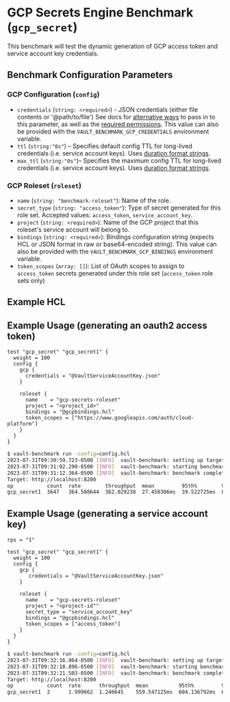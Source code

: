 # GCP Secrets Engine Benchmark (`gcp_secret`)
This benchmark will test the dynamic generation of GCP access token and service account key credentials.

## Benchmark Configuration Parameters

### GCP Configuration (`config`)
- `credentials` (`string: <required>`) - JSON credentials (either file contents or '@path/to/file')
  See docs for [alternative ways](https://developer.hashicorp.com/vault/docs/secrets/gcp#setup) to pass in to this parameter, as well as the
  [required permissions](https://developer.hashicorp.com/vault/docs/secrets/gcp#required-permissions). This value can also be provided with the `VAULT_BENCHMARK_GCP_CREDENTIALS` environment variable. 
- `ttl` (`string:"0s"`) – Specifies default config TTL for long-lived credentials
  (i.e. service account keys). Uses [duration format strings](https://developer.hashicorp.com/vault/docs/concepts/duration-format).
- `max_ttl` (`string:"0s"`)– Specifies the maximum config TTL for long-lived credentials
  (i.e. service account keys). Uses [duration format strings](https://developer.hashicorp.com/vault/docs/concepts/duration-format).

### GCP Roleset (`roleset`)
- `name` (`string: "benchmark-roleset"`): Name of the role.
- `secret_type` (`string: "access_token"`): Type of secret generated for this role set. Accepted values: `access_token`, `service_account_key`. 
- `project` (`string: <required>`): Name of the GCP project that this roleset's service account will belong to. 
- `bindings` (`string: <required>`): Bindings configuration string (expects HCL or JSON format in raw or base64-encoded string). This value can also be provided with the `VAULT_BENCHMARK_GCP_BINDINGS` environment variable. 
- `token_scopes` (`array: []`): List of OAuth scopes to assign to `access_token` secrets generated under this role set (`access_token` role sets only)

## Example HCL
## Example Usage (generating an oauth2 access token)
```hcl
test "gcp_secret" "gcp_secret1" {
  weight = 100
  config {
    gcp {
      credentials = "@VaultServiceAccountKey.json"
    }

    roleset {
      name    = "gcp-secrets-roleset"
      project = "<project_id>"
      bindings = "@gcpbindings.hcl" 
      token_scopes = ["https://www.googleapis.com/auth/cloud-platform"]
    }
  }
}
```

```bash
$ vault-benchmark run -config=config.hcl
2023-07-31T09:30:59.723-0500 [INFO]  vault-benchmark: setting up targets
2023-07-31T09:31:02.290-0500 [INFO]  vault-benchmark: starting benchmarks: duration=10s
2023-07-31T09:31:12.364-0500 [INFO]  vault-benchmark: benchmark complete
Target: http://localhost:8200
op           count  rate        throughput  mean         95th%        99th%       successRatio
gcp_secret1  3647   364.508644  362.029238  27.450306ms  39.522725ms  88.93587ms  100.00%
```

## Example Usage (generating a service account key)
```
rps = "1"

test "gcp_secret" "gcp_secret1" {
  weight = 100
  config {
    gcp {
       credentials = "@VaultServiceAccountKey.json"
    }

    roleset {
      name    = "gcp-secrets-roleset"
      project = "<project-id""
      secret_type = "service_account_key"
      bindings = "@gcpbindings.hcl" 
      token_scopes = ["access_token"]
    }
  }
}
```

```bash
$ vault-benchmark run -config=config.hcl
2023-07-31T09:32:16.964-0500 [INFO]  vault-benchmark: setting up targets
2023-07-31T09:32:18.896-0500 [INFO]  vault-benchmark: starting benchmarks: duration=2s
2023-07-31T09:32:21.503-0500 [INFO]  vault-benchmark: benchmark complete
Target: http://localhost:8200
op           count  rate      throughput  mean          95th%         99th%         successRatio
gcp_secret1  2      1.999662  1.246645    559.547125ms  604.136792ms  604.136792ms  100.00%
```